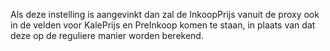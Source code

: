 Als deze instelling is aangevinkt dan zal de InkoopPrijs vanuit de proxy ook in de velden voor KalePrijs en PreInkoop komen te staan, in plaats van dat deze op de reguliere manier worden berekend.
